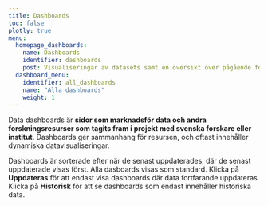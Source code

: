 ```yaml
---
title: Dashboards
toc: false
plotly: true
menu:
  homepage_dashboards:
    name: Dashboards
    identifier: dashboards
    post: Visualiseringar av datasets samt en översikt över pågående forskning kring en viss fråga. <a href="/sv/dashboards/">Se alla dashboards <i class="bi bi-arrow-right-circle-fill"></i></a>
  dashboard_menu:
    identifier: all_dashboards
    name: "Alla dashboards"
    weight: 1
---
```


Data dashboards är **sidor som marknadsför data och andra forskningsresurser som tagits fram i projekt med svenska forskare eller institut**. Dashboards ger sammanhang för resursen, och oftast innehåller dynamiska datavisualiseringar.

Dashboards är sorterade efter när de senast uppdaterades, där de senast uppdaterade visas först. Alla dasboards visas som standard. Klicka på **Uppdateras** för att endast visa dashboards där data fortfarande uppdateras. Klicka på **Historisk** för att se dashboards som endast innehåller historiska data.
